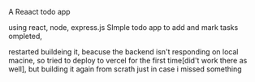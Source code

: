 A Reaact todo app

using react, node, express.js
SImple todo app to add and mark tasks ompleted, 


restarted buildeing it, beacuse the backend isn't responding on local macine, so tried to deploy to vercel for the first time[did't work there as well], but building it again from scrath just in case i missed something

